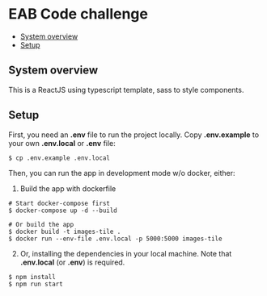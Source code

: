 # EAB Code challenge

- [System overview](#system-overview)
- [Setup](#setup)

## System overview

This is a ReactJS using typescript template, sass to style components.

## Setup

First, you need an **.env** file to run the project locally. Copy **.env.example** to your own **.env.local** or **.env** file:
```
$ cp .env.example .env.local
```

Then, you can run the app in development mode w/o docker, either:
1. Build the app with dockerfile
```
# Start docker-compose first
$ docker-compose up -d --build

# Or build the app
$ docker build -t images-tile .
$ docker run --env-file .env.local -p 5000:5000 images-tile
```

2. Or, installing the dependencies in your local machine. Note that **.env.local** (or **.env**) is required.
```
$ npm install
$ npm run start
```
